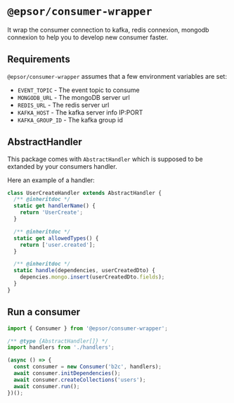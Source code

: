 # `@epsor/consumer-wrapper`

It wrap the consumer connection to kafka, redis connexion, mongodb connexion to help you to develop new consumer faster.

## Requirements

`@epsor/consumer-wrapper` assumes that a few environment variables are set:

- `EVENT_TOPIC` - The event topic to consume
- `MONGODB_URL` - The mongoDB server url
- `REDIS_URL` - The redis server url
- `KAFKA_HOST` - The kafka server info IP:PORT
- `KAFKA_GROUP_ID` - The kafka group id

## AbstractHandler

This package comes with `AbstractHandler` which is supposed to be extanded by your consumers handler.

Here an example of a handler:

```js
class UserCreateHandler extends AbstractHandler {
  /** @inheritdoc */
  static get handlerName() {
    return 'UserCreate';
  }

  /** @inheritdoc */
  static get allowedTypes() {
    return ['user.created'];
  }

  /** @inheritdoc */
  static handle(dependencies, userCreatedDto) {
    depencies.mongo.insert(userCreatedDto.fields);
  }
}
```

## Run a consumer

```js
import { Consumer } from '@epsor/consumer-wrapper';

/** @type {AbstractHandler[]} */
import handlers from './handlers';

(async () => {
  const consumer = new Consumer('b2c', handlers);
  await consumer.initDependencies();
  await consumer.createCollections('users');
  await consumer.run();
})();
```
